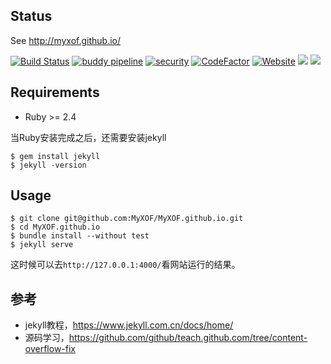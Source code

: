 ## Status

See http://myxof.github.io/

[![Build Status](http://47.93.242.153:8080/job/myxof-website/badge/icon)](http://47.93.242.153:8080/job/myxof-website/)
[![buddy pipeline](https://app.buddy.works/myxof/myxof-github-io/pipelines/pipeline/165076/badge.svg?token=1c753ad5a15252645fce6cf131a6f75aef7e003bca78429bb04e0a893ca9b42f "buddy pipeline")](https://app.buddy.works/myxof/myxof-github-io/pipelines/pipeline/165076)
[![security](https://hakiri.io/github/MyXOF/MyXOF.github.io/master.svg)](https://hakiri.io/github/MyXOF/MyXOF.github.io/master)
[![CodeFactor](https://www.codefactor.io/repository/github/myxof/myxof.github.io/badge)](https://www.codefactor.io/repository/github/myxof/myxof.github.io)
[![Website](https://img.shields.io/website-up-down-green-red/https/shields.io.svg?label=website)](http://myxof.github.io/)
![](https://img.shields.io/badge/ruby--language-2.5-blue.svg)
![](https://github-size-badge.herokuapp.com/MyXOF/MyXOF.github.io.svg)

## Requirements

* Ruby >= 2.4

当Ruby安装完成之后，还需要安装jekyll

```$xslt
$ gem install jekyll
$ jekyll -version
```

## Usage

```$xslt
$ git clone git@github.com:MyXOF/MyXOF.github.io.git
$ cd MyXOF.github.io
$ bundle install --without test
$ jekyll serve
```

这时候可以去`http://127.0.0.1:4000/`看网站运行的结果。

## 参考

* jekyll教程，https://www.jekyll.com.cn/docs/home/
* 源码学习，https://github.com/github/teach.github.com/tree/content-overflow-fix
